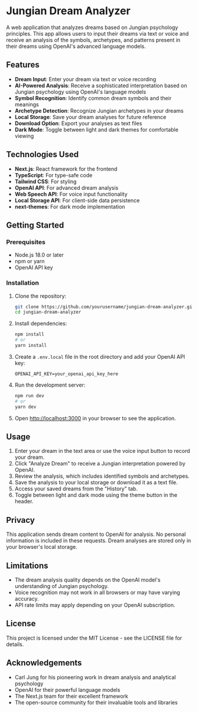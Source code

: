 # Jungian Dream Analyzer

A web application that analyzes dreams based on Jungian psychology principles. This app allows users to input their dreams via text or voice and receive an analysis of the symbols, archetypes, and patterns present in their dreams using OpenAI's advanced language models.

## Features

- **Dream Input**: Enter your dream via text or voice recording
- **AI-Powered Analysis**: Receive a sophisticated interpretation based on Jungian psychology using OpenAI's language models
- **Symbol Recognition**: Identify common dream symbols and their meanings
- **Archetype Detection**: Recognize Jungian archetypes in your dreams
- **Local Storage**: Save your dream analyses for future reference
- **Download Option**: Export your analyses as text files
- **Dark Mode**: Toggle between light and dark themes for comfortable viewing

## Technologies Used

- **Next.js**: React framework for the frontend
- **TypeScript**: For type-safe code
- **Tailwind CSS**: For styling
- **OpenAI API**: For advanced dream analysis
- **Web Speech API**: For voice input functionality
- **Local Storage API**: For client-side data persistence
- **next-themes**: For dark mode implementation

## Getting Started

### Prerequisites

- Node.js 18.0 or later
- npm or yarn
- OpenAI API key

### Installation

1. Clone the repository:
   ```bash
   git clone https://github.com/yourusername/jungian-dream-analyzer.git
   cd jungian-dream-analyzer
   ```

2. Install dependencies:
   ```bash
   npm install
   # or
   yarn install
   ```

3. Create a `.env.local` file in the root directory and add your OpenAI API key:
   ```
   OPENAI_API_KEY=your_openai_api_key_here
   ```

4. Run the development server:
   ```bash
   npm run dev
   # or
   yarn dev
   ```

5. Open [http://localhost:3000](http://localhost:3000) in your browser to see the application.

## Usage

1. Enter your dream in the text area or use the voice input button to record your dream.
2. Click "Analyze Dream" to receive a Jungian interpretation powered by OpenAI.
3. Review the analysis, which includes identified symbols and archetypes.
4. Save the analysis to your local storage or download it as a text file.
5. Access your saved dreams from the "History" tab.
6. Toggle between light and dark mode using the theme button in the header.

## Privacy

This application sends dream content to OpenAI for analysis. No personal information is included in these requests. Dream analyses are stored only in your browser's local storage.

## Limitations

- The dream analysis quality depends on the OpenAI model's understanding of Jungian psychology.
- Voice recognition may not work in all browsers or may have varying accuracy.
- API rate limits may apply depending on your OpenAI subscription.

## License

This project is licensed under the MIT License - see the LICENSE file for details.

## Acknowledgements

- Carl Jung for his pioneering work in dream analysis and analytical psychology
- OpenAI for their powerful language models
- The Next.js team for their excellent framework
- The open-source community for their invaluable tools and libraries
